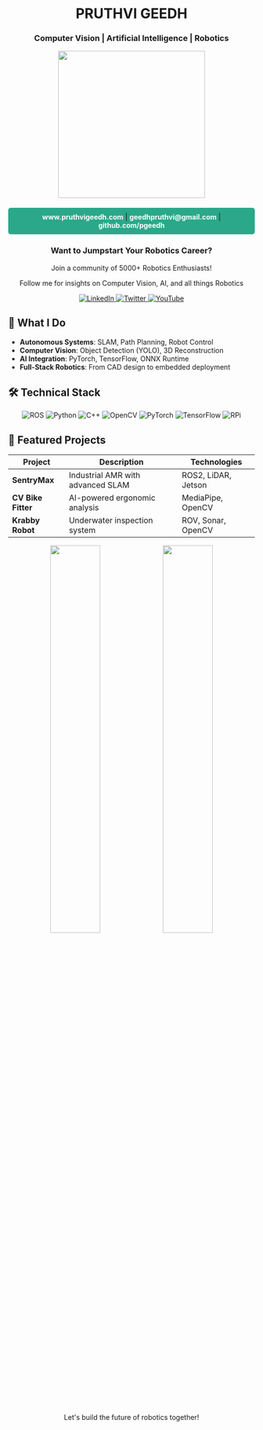 <!-- Header Section -->
<div align="center">
  <h1>PRUTHVI GEEDH</h1>
  <h3>Computer Vision | Artificial Intelligence | Robotics</h3>
  <img src="https://media.giphy.com/media/v1.Y2lkPTc5MGI3NjExcDZ0d2V0d3F5eWY0a2R5dWk1b2R4eW5xZ3B6eWZ6Y2NqZ3R0ZyZlcD12MV9pbnRlcm5hbF9naWZfYnlfaWQmY3Q9Zw/koxVXnnmaQwllyovVG/giphy.gif" width="300">
</div>

<!-- Contact Banner -->
<div align="center" style="background-color:#2AA889; padding:10px; border-radius:5px; margin:20px 0;">
  <a href="https://www.pruthvigeedh.com" style="color:white; text-decoration:none; font-weight:bold;">www.pruthvigeedh.com</a> | 
  <a href="mailto:geedhpruthvi@gmail.com" style="color:white; text-decoration:none; font-weight:bold;">geedhpruthvi@gmail.com</a> | 
  <a href="https://github.com/pgeedh" style="color:white; text-decoration:none; font-weight:bold;">github.com/pgeedh</a>
</div>

<!-- Call to Action -->
<div align="center">
  <h3>Want to Jumpstart Your Robotics Career?</h3>
  <p>Join a community of 5000+ Robotics Enthusiasts!</p>
  <p>Follow me for insights on Computer Vision, AI, and all things Robotics</p>
</div>

<!-- Social Badges -->
<p align="center">
  <a href="https://linkedin.com/in/pruthvigeedh">
    <img src="https://img.shields.io/badge/LinkedIn-0A66C2?style=for-the-badge&logo=linkedin&logoColor=white" alt="LinkedIn"/>
  </a>
  <a href="https://twitter.com/pruthvigeedh">
    <img src="https://img.shields.io/badge/Twitter-1DA1F2?style=for-the-badge&logo=twitter&logoColor=white" alt="Twitter"/>
  </a>
  <a href="https://youtube.com/@pruthvigeedh">
    <img src="https://img.shields.io/badge/YouTube-FF0000?style=for-the-badge&logo=youtube&logoColor=white" alt="YouTube"/>
  </a>
</p>

<!-- What I Do Section -->
## 🔭 What I Do
- **Autonomous Systems**: SLAM, Path Planning, Robot Control
- **Computer Vision**: Object Detection (YOLO), 3D Reconstruction
- **AI Integration**: PyTorch, TensorFlow, ONNX Runtime
- **Full-Stack Robotics**: From CAD design to embedded deployment

<!-- Technical Stack -->
## 🛠️ Technical Stack
<p align="center">
  <img src="https://img.shields.io/badge/ROS-22314E?style=for-the-badge&logo=ros&logoColor=white" alt="ROS"/>
  <img src="https://img.shields.io/badge/Python-3776AB?style=for-the-badge&logo=python&logoColor=white" alt="Python"/>
  <img src="https://img.shields.io/badge/C++-00599C?style=for-the-badge&logo=c%2B%2B&logoColor=white" alt="C++"/>
  <img src="https://img.shields.io/badge/OpenCV-5C3EE8?style=for-the-badge&logo=opencv&logoColor=white" alt="OpenCV"/>
  <img src="https://img.shields.io/badge/PyTorch-EE4C2C?style=for-the-badge&logo=pytorch&logoColor=white" alt="PyTorch"/>
  <img src="https://img.shields.io/badge/TensorFlow-FF6F00?style=for-the-badge&logo=tensorflow&logoColor=white" alt="TensorFlow"/>
  <img src="https://img.shields.io/badge/Raspberry%20Pi-A22846?style=for-the-badge&logo=raspberrypi&logoColor=white" alt="RPi"/>
</p>

<!-- Featured Projects -->
## 🚀 Featured Projects
| Project | Description | Technologies |
|---------|-------------|--------------|
| **SentryMax** | Industrial AMR with advanced SLAM | ROS2, LiDAR, Jetson |
| **CV Bike Fitter** | AI-powered ergonomic analysis | MediaPipe, OpenCV |
| **Krabby Robot** | Underwater inspection system | ROV, Sonar, OpenCV |

<!-- Stats -->
<div align="center">
  <img src="https://github-readme-stats.vercel.app/api?username=pgeedh&show_icons=true&theme=react" width="45%"/>
  <img src="https://github-readme-stats.vercel.app/api/top-langs/?username=pgeedh&layout=compact&theme=react" width="45%"/>
</div>

<!-- Footer -->
<div align="center">
  <p>Let's build the future of robotics together!</p>
</div>
